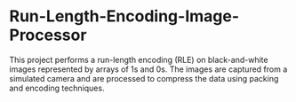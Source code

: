 # Run-Length-Encoding-Image-Processor
This project performs a run-length encoding (RLE) on black-and-white images represented by arrays of 1s and 0s. The images are captured from a simulated camera and are processed to compress the data using packing and encoding techniques.
